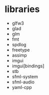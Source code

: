 # libraries
- glfw3
- glad 
- glm 
- fmt
- spdlog 
- freetype 
- assimp
- imgui
- imgui[bindings]
- stb
- sfml-system
- sfml-audio
- yaml-cpp